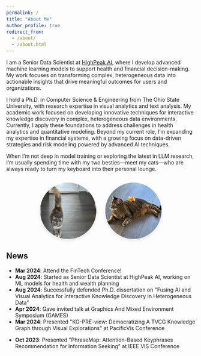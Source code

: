 ```yaml
---
permalink: /
title: "About Me"
author_profile: true
redirect_from: 
  - /about/
  - /about.html
---
```


I am a Senior Data Scientist at [HighPeak AI](https://www.highpeak.ai/), where I develop advanced machine learning models to support health and financial decision-making. My work focuses on transforming complex, heterogeneous data into actionable insights that drive meaningful outcomes for users and organizations.

I hold a Ph.D. in Computer Science & Engineering from The Ohio State University, with research expertise in visual analytics and text analysis. My academic work focused on developing innovative techniques for interactive knowledge discovery in complex, heterogeneous data environments. Currently, I apply these foundations to address challenges in health analytics and quantitative modeling. Beyond my current role, I’m expanding my expertise in financial systems, with a growing focus on data-driven strategies and risk modeling powered by advanced AI techniques.

When I’m not deep in model training or exploring the latest in LLM research, I’m usually spending time with my two besties—meet my cats—who are always ready to turn my keyboard into their personal lounge.

<div style="text-align: center; margin: 2em 0;">
  <img src="/images/tua.JPG" alt="My cat" style="width: 150px; height: 150px; border-radius: 50%; object-fit: cover; margin: 0 10px; box-shadow: 0 4px 8px rgba(0,0,0,0.1);">
  <img src="/images/zhu.JPG" alt="My other cat" style="width: 150px; height: 150px; border-radius: 50%; object-fit: cover; margin: 0 10px; box-shadow: 0 4px 8px rgba(0,0,0,0.1);">
</div>

## News
- **Mar 2024**: Attend the FinTech Conference!
- **Aug 2024**: Started as Senior Data Scientist at HighPeak AI, working on ML models for health and wealth planning
- **Aug 2024**: Successfully defended Ph.D. dissertation on "Fusing AI and Visual Analytics for Interactive Knowledge Discovery in Heterogeneous Data"
- **Apr 2024**: Gave invited talk at Graphics And Mixed Environment Symposium (GAMES)
- **Mar 2024**: Presented "KG-PRE-view: Democratizing A TVCG Knowledge Graph through Visual Explorations" at PacificVis Conference
<!-- - **Oct 2023**: Nominated for Presidential Fellowship at The Ohio State University -->
- **Oct 2023**: Presented "PhraseMap: Attention-Based Keyphrases Recommendation for Information Seeking" at IEEE VIS Conference

